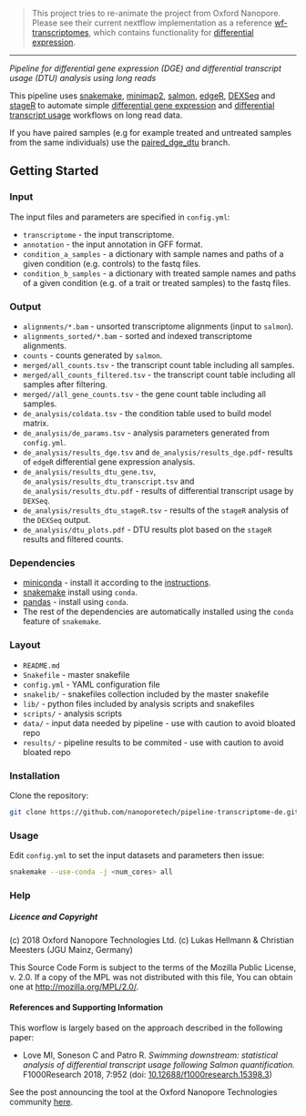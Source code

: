 
> This project tries to re-animate the project from Oxford Nanopore. Please see their current nextflow implementation as a reference [wf-transcriptomes](https://github.com/epi2me-labs/wf-transcriptomes), which contains functionality for [differential expression](https://github.com/epi2me-labs/wf-transcriptomes#differential-expression).


-----------------------------


*Pipeline for differential gene expression (DGE) and differential transcript usage (DTU) analysis using long reads*

This pipeline uses [snakemake](https://snakemake.readthedocs.io/en/stable/), [minimap2](https://github.com/lh3/minimap2), [salmon](https://combine-lab.github.io/salmon/), [edgeR](https://bioconductor.org/packages/release/bioc/html/edgeR.html), [DEXSeq](https://bioconductor.org/packages/release/bioc/html/DEXSeq.html) and [stageR](https://bioconductor.org/packages/release/bioc/html/stageR.html) to automate simple [differential gene expression](https://www.ebi.ac.uk/training/online/course/functional-genomics-ii-common-technologies-and-data-analysis-methods/differential-gene) and [differential transcript usage](http://dx.doi.org/10.12688/f1000research.15398.2) workflows on long read data.

If you have paired samples (e.g for example treated and untreated samples from the same individuals) use the [paired_dge_dtu](https://github.com/nanoporetech/pipeline-transcriptome-de/tree/paired_dge_dtu) branch.


## Getting Started

### Input

The input files and parameters are specified in `config.yml`:

- `transcriptome` - the input transcriptome.
- `annotation` - the input annotation in GFF format.
- `condition_a_samples` - a dictionary with sample names and paths of a given condition (e.g. controls) to the fastq files.
- `condition_b_samples` - a dictionary with treated sample names and paths of a given condition (e.g. of a trait or treated samples) to the fastq files.

### Output

- `alignments/*.bam` - unsorted transcriptome alignments (input to `salmon`).
- `alignments_sorted/*.bam` - sorted and indexed transcriptome alignments.
- `counts` - counts generated by `salmon`.
- `merged/all_counts.tsv` - the transcript count table including all samples.
- `merged/all_counts_filtered.tsv` - the transcript count table including all samples after filtering.
- `merged//all_gene_counts.tsv` - the gene count table including all samples.
- `de_analysis/coldata.tsv` - the condition table used to build model matrix.
- `de_analysis/de_params.tsv` - analysis parameters generated from `config.yml`.
- `de_analysis/results_dge.tsv` and `de_analysis/results_dge.pdf`- results of `edgeR` differential gene expression analysis.
- `de_analysis/results_dtu_gene.tsv`, `de_analysis/results_dtu_transcript.tsv` and `de_analysis/results_dtu.pdf` - results of differential transcript usage by `DEXSeq`.
- `de_analysis/results_dtu_stageR.tsv` - results of the `stageR` analysis of the `DEXSeq` output.
- `de_analysis/dtu_plots.pdf` - DTU results plot based on the `stageR` results and filtered counts.


### Dependencies

- [miniconda](https://conda.io/miniconda.html) - install it according to the [instructions](https://conda.io/docs/user-guide/install/index.html).
- [snakemake](https://anaconda.org/bioconda/snakemake) install using `conda`.
- [pandas](https://anaconda.org/conda-forge/pandas) - install using `conda`.
- The rest of the dependencies are automatically installed using the `conda` feature of `snakemake`.

### Layout

* `README.md`
* `Snakefile`         - master snakefile
* `config.yml`        - YAML configuration file
* `snakelib/`         - snakefiles collection included by the master snakefile
* `lib/`              - python files included by analysis scripts and snakefiles
* `scripts/`          - analysis scripts
* `data/`             - input data needed by pipeline - use with caution to avoid bloated repo
* `results/`          - pipeline results to be commited - use with caution to avoid bloated repo

### Installation

Clone the repository:

```bash
git clone https://github.com/nanoporetech/pipeline-transcriptome-de.git
```

### Usage

Edit `config.yml` to set the input datasets and parameters then issue:

```bash
snakemake --use-conda -j <num_cores> all
```

### Help

##### Licence and Copyright

(c) 2018 Oxford Nanopore Technologies Ltd.
(c) Lukas Hellmann & Christian Meesters (JGU Mainz, Germany)

This Source Code Form is subject to the terms of the Mozilla Public
License, v. 2.0. If a copy of the MPL was not distributed with this
file, You can obtain one at http://mozilla.org/MPL/2.0/.

#### References and Supporting Information

This worflow is largely based on the approach described in the following paper:

- Love MI, Soneson C and Patro R. *Swimming downstream: statistical analysis of differential transcript usage following Salmon quantification.* F1000Research 2018, 7:952
(doi: [10.12688/f1000research.15398.3](http://dx.doi.org/10.12688/f1000research.15398.3))


See the post announcing the tool at the Oxford Nanopore Technologies community [here](https://community.nanoporetech.com/posts/new-transcriptomics-analys).


